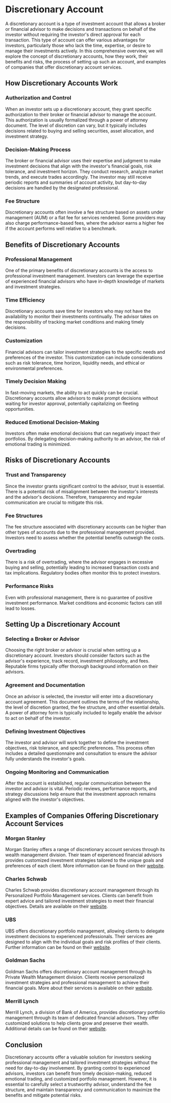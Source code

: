 # Discretionary Account

A discretionary account is a type of investment account that allows a broker or financial advisor to make decisions and transactions on behalf of the investor without requiring the investor's direct approval for each transaction. This type of account can offer various advantages for investors, particularly those who lack the time, expertise, or desire to manage their investments actively. In this comprehensive overview, we will explore the concept of discretionary accounts, how they work, their benefits and risks, the process of setting up such an account, and examples of companies that offer discretionary account services.

## How Discretionary Accounts Work

### Authorization and Control

When an investor sets up a discretionary account, they grant specific authorization to their broker or financial advisor to manage the account. This authorization is usually formalized through a power of attorney document. The level of discretion can vary, but it typically includes decisions related to buying and selling securities, asset allocation, and investment strategy.

### Decision-Making Process

The broker or financial advisor uses their expertise and judgment to make investment decisions that align with the investor's financial goals, risk tolerance, and investment horizon. They conduct research, analyze market trends, and execute trades accordingly. The investor may still receive periodic reports and summaries of account activity, but day-to-day decisions are handled by the designated professional.

### Fee Structure

Discretionary accounts often involve a fee structure based on assets under management (AUM) or a flat fee for services rendered. Some providers may also charge performance-based fees, where the advisor earns a higher fee if the account performs well relative to a benchmark.

## Benefits of Discretionary Accounts

### Professional Management

One of the primary benefits of discretionary accounts is the access to professional investment management. Investors can leverage the expertise of experienced financial advisors who have in-depth knowledge of markets and investment strategies.

### Time Efficiency

Discretionary accounts save time for investors who may not have the availability to monitor their investments continually. The advisor takes on the responsibility of tracking market conditions and making timely decisions.

### Customization

Financial advisors can tailor investment strategies to the specific needs and preferences of the investor. This customization can include considerations such as risk tolerance, time horizon, liquidity needs, and ethical or environmental preferences.

### Timely Decision Making

In fast-moving markets, the ability to act quickly can be crucial. Discretionary accounts allow advisors to make prompt decisions without waiting for investor approval, potentially capitalizing on fleeting opportunities.

### Reduced Emotional Decision-Making

Investors often make emotional decisions that can negatively impact their portfolios. By delegating decision-making authority to an advisor, the risk of emotional trading is minimized.

## Risks of Discretionary Accounts

### Trust and Transparency

Since the investor grants significant control to the advisor, trust is essential. There is a potential risk of misalignment between the investor's interests and the advisor's decisions. Therefore, transparency and regular communication are crucial to mitigate this risk.

### Fee Structures

The fee structure associated with discretionary accounts can be higher than other types of accounts due to the professional management provided. Investors need to assess whether the potential benefits outweigh the costs.

### Overtrading

There is a risk of overtrading, where the advisor engages in excessive buying and selling, potentially leading to increased transaction costs and tax implications. Regulatory bodies often monitor this to protect investors.

### Performance Risks

Even with professional management, there is no guarantee of positive investment performance. Market conditions and economic factors can still lead to losses.

## Setting Up a Discretionary Account

### Selecting a Broker or Advisor

Choosing the right broker or advisor is crucial when setting up a discretionary account. Investors should consider factors such as the advisor's experience, track record, investment philosophy, and fees. Reputable firms typically offer thorough background information on their advisors.

### Agreement and Documentation

Once an advisor is selected, the investor will enter into a discretionary account agreement. This document outlines the terms of the relationship, the level of discretion granted, the fee structure, and other essential details. A power of attorney form is typically included to legally enable the advisor to act on behalf of the investor.

### Defining Investment Objectives

The investor and advisor will work together to define the investment objectives, risk tolerance, and specific preferences. This process often includes a detailed questionnaire and consultation to ensure the advisor fully understands the investor's goals.

### Ongoing Monitoring and Communication

After the account is established, regular communication between the investor and advisor is vital. Periodic reviews, performance reports, and strategy discussions help ensure that the investment approach remains aligned with the investor's objectives.

## Examples of Companies Offering Discretionary Account Services

### Morgan Stanley

Morgan Stanley offers a range of discretionary account services through its wealth management division. Their team of experienced financial advisors provides customized investment strategies tailored to the unique goals and preferences of each client. More information can be found on their [website](https://www.morganstanley.com/wealth-management/).

### Charles Schwab

Charles Schwab provides discretionary account management through its Personalized Portfolio Management services. Clients can benefit from expert advice and tailored investment strategies to meet their financial objectives. Details are available on their [website](https://www.schwab.com/managed-portfolios/personalized-portfolio).

### UBS

UBS offers discretionary portfolio management, allowing clients to delegate investment decisions to experienced professionals. Their services are designed to align with the individual goals and risk profiles of their clients. Further information can be found on their [website](https://www.ubs.com/global/en/wealth-management.html).

### Goldman Sachs

Goldman Sachs offers discretionary account management through its Private Wealth Management division. Clients receive personalized investment strategies and professional management to achieve their financial goals. More about their services is available on their [website](https://www.goldmansachs.com/what-we-do/private-wealth-management/).

### Merrill Lynch

Merrill Lynch, a division of Bank of America, provides discretionary portfolio management through its team of dedicated financial advisors. They offer customized solutions to help clients grow and preserve their wealth. Additional details can be found on their [website](https://www.ml.com/wealth-management.html).

## Conclusion

Discretionary accounts offer a valuable solution for investors seeking professional management and tailored investment strategies without the need for day-to-day involvement. By granting control to experienced advisors, investors can benefit from timely decision-making, reduced emotional trading, and customized portfolio management. However, it is essential to carefully select a trustworthy advisor, understand the fee structure, and maintain transparency and communication to maximize the benefits and mitigate potential risks.